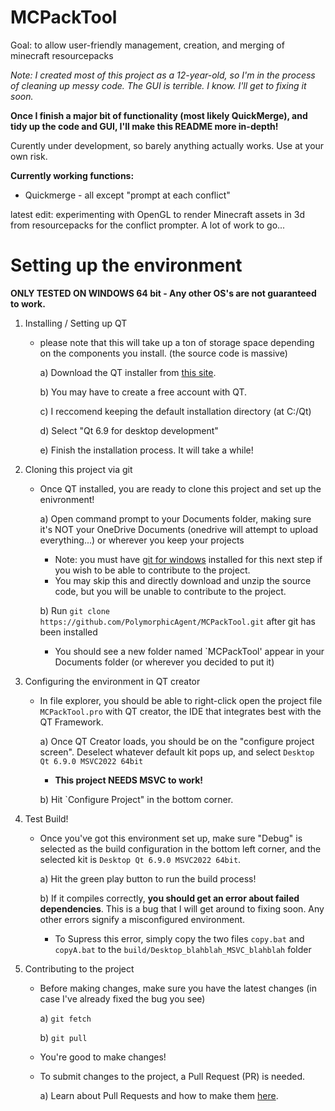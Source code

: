# MCPackTool

Goal: to allow user-friendly management, creation, and merging of minecraft resourcepacks

*Note: I created most of this project as a 12-year-old, so I'm in the process of cleaning up messy code. The GUI is terrible. I know. I'll get to fixing it soon.*

**Once I finish a major bit of functionality (most likely QuickMerge), and tidy up the code and GUI, I'll make this README more in-depth!**
 
Curently under development, so barely anything actually works. Use at your own risk.

**Currently working functions:**
- Quickmerge - all except "prompt at each conflict"


latest edit: experimenting with OpenGL to render Minecraft assets in 3d from resourcepacks for the conflict prompter. A lot of work to go...


# Setting up the environment

**ONLY TESTED ON WINDOWS 64 bit - Any other OS's are not guaranteed to work.**

1) Installing / Setting up QT

    - please note that this will take up a ton of storage space depending on the components you install. (the source code is massive)

        a) Download the QT installer from [this site](https://www.qt.io/download-qt-installer-oss).
        
        b) You may have to create a free account with QT.
        
        c) I reccomend keeping the default installation directory (at C:/Qt)
        
        d) Select "Qt 6.9 for desktop development"
        
        e) Finish the installation process. It will take a while!

2) Cloning this project via git

    - Once QT installed, you are ready to clone this project and set up the enivronment!

        a) Open command prompt to your Documents folder, making sure it's NOT your OneDrive Documents (onedrive will attempt to upload everything...) or wherever you keep your projects

        - Note: you must have [git for windows](https://git-scm.com/downloads/win) installed for this next step if you wish to be able to contribute to the project. 
        - You may skip this and directly download and unzip the source code, but you will be unable to contribute to the project.
        
        b) Run `git clone https://github.com/PolymorphicAgent/MCPackTool.git` after git has been installed
        - You should see a new folder named `MCPackTool' appear in your Documents folder (or wherever you decided to put it) 
        
3) Configuring the environment in QT creator
    - In file explorer, you should be able to right-click open the project file `MCPackTool.pro` with QT creator, the IDE that integrates best with the QT Framework.
    
        a) Once QT Creator loads, you should be on the "configure project screen". Deselect whatever default kit pops up, and select `Desktop Qt 6.9.0 MSVC2022 64bit`

        - **This project NEEDS MSVC to work!**

        b) Hit `Configure Project" in the bottom corner.
        
4) Test Build!
    - Once you've got this environment set up, make sure "Debug" is selected as the build configuration in the bottom left corner, and the selected kit is `Desktop Qt 6.9.0 MSVC2022 64bit`.
    
        a) Hit the green play button to run the build process!
        
        b) If it compiles correctly, **you should get an error about failed dependencies**. This is a bug that I will get around to fixing soon. Any other errors signify a misconfigured environment.
            
        - To Supress this error, simply copy the two files `copy.bat` and `copyA.bat` to the `build/Desktop_blahblah_MSVC_blahblah` folder

5) Contributing to the project
    - Before making changes, make sure you have the latest changes (in case I've already fixed the bug you see)
    
        a) `git fetch`
    
        b) `git pull`
        
    - You're good to make changes! 
    - To submit changes to the project, a Pull Request (PR) is needed.
    
        a) Learn about Pull Requests and how to make them [here](https://docs.github.com/en/pull-requests/collaborating-with-pull-requests/proposing-changes-to-your-work-with-pull-requests/creating-a-pull-request).

